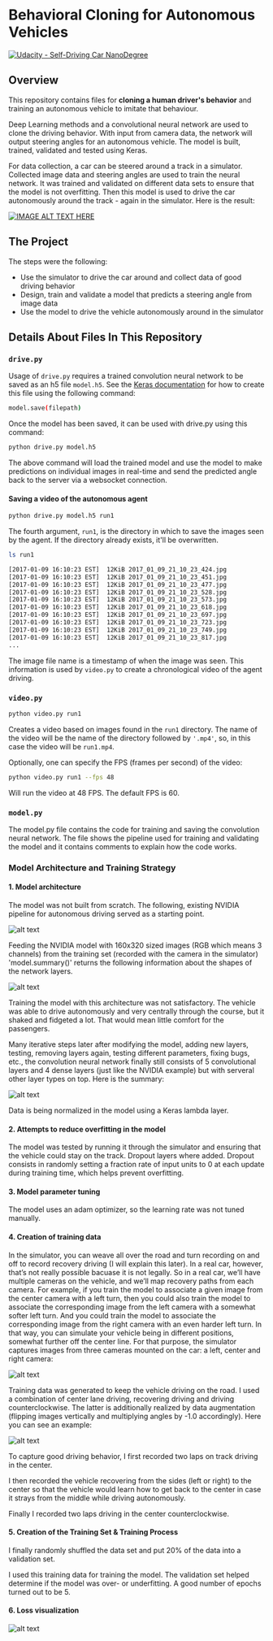 # Behavioral Cloning for Autonomous Vehicles

[![Udacity - Self-Driving Car NanoDegree](https://s3.amazonaws.com/udacity-sdc/github/shield-carnd.svg)](http://www.udacity.com/drive)

## Overview
This repository contains files for **cloning a human driver's behavior** and training an autonomous vehicle to imitate that behaviour.

Deep Learning methods and a convolutional neural network are used to clone the driving behavior. With input from camera data, the network will output steering angles for an autonomous vehicle. The model is built, trained, validated and tested using Keras.

For data collection, a car can be steered around a track in a simulator. Collected image data and steering angles are used to train the neural network. It was trained and validated on different data sets to ensure that the model is not overfitting. Then this model is used to drive the car autonomously around the track - again in the simulator. Here is the result:

[![IMAGE ALT TEXT HERE](./examples/Thumbnail.png)](https://youtu.be/IfGLIvO4KnY)

## The Project
The steps were the following:
* Use the simulator to drive the car around and collect data of good driving behavior
* Design, train and validate a model that predicts a steering angle from image data
* Use the model to drive the vehicle autonomously around in the simulator

## Details About Files In This Repository
### `drive.py`

Usage of `drive.py` requires a trained convolution neural network to be saved as an h5 file `model.h5`. See the [Keras documentation](https://keras.io/getting-started/faq/#how-can-i-save-a-keras-model) for how to create this file using the following command:
```sh
model.save(filepath)
```

Once the model has been saved, it can be used with drive.py using this command:

```sh
python drive.py model.h5
```

The above command will load the trained model and use the model to make predictions on individual images in real-time and send the predicted angle back to the server via a websocket connection.

#### Saving a video of the autonomous agent

```sh
python drive.py model.h5 run1
```

The fourth argument, `run1`, is the directory in which to save the images seen by the agent. If the directory already exists, it'll be overwritten.

```sh
ls run1

[2017-01-09 16:10:23 EST]  12KiB 2017_01_09_21_10_23_424.jpg
[2017-01-09 16:10:23 EST]  12KiB 2017_01_09_21_10_23_451.jpg
[2017-01-09 16:10:23 EST]  12KiB 2017_01_09_21_10_23_477.jpg
[2017-01-09 16:10:23 EST]  12KiB 2017_01_09_21_10_23_528.jpg
[2017-01-09 16:10:23 EST]  12KiB 2017_01_09_21_10_23_573.jpg
[2017-01-09 16:10:23 EST]  12KiB 2017_01_09_21_10_23_618.jpg
[2017-01-09 16:10:23 EST]  12KiB 2017_01_09_21_10_23_697.jpg
[2017-01-09 16:10:23 EST]  12KiB 2017_01_09_21_10_23_723.jpg
[2017-01-09 16:10:23 EST]  12KiB 2017_01_09_21_10_23_749.jpg
[2017-01-09 16:10:23 EST]  12KiB 2017_01_09_21_10_23_817.jpg
...
```

The image file name is a timestamp of when the image was seen. This information is used by `video.py` to create a chronological video of the agent driving.

### `video.py`

```sh
python video.py run1
```

Creates a video based on images found in the `run1` directory. The name of the video will be the name of the directory followed by `'.mp4'`, so, in this case the video will be `run1.mp4`.

Optionally, one can specify the FPS (frames per second) of the video:

```sh
python video.py run1 --fps 48
```

Will run the video at 48 FPS. The default FPS is 60.

### `model.py`

The model.py file contains the code for training and saving the convolution neural network. The file shows the pipeline used for training and validating the model and it contains comments to explain how the code works.

### Model Architecture and Training Strategy

#### 1. Model architecture

The model was not built from scratch. The following, existing NVIDIA pipeline for autonomous driving served as a starting point.

![alt text][image9]

Feeding the NVIDIA model with 160x320 sized images (RGB which means 3 channels) from the training set (recorded with the camera in the simulator) 'model.summary()' returns the following information about the shapes of the network layers.

![alt text][image10]

Training the model with this architecture was not satisfactory. The vehicle was able to drive autonomously and very centrally through the course, but it shaked and fidgeted a lot. That would mean little comfort for the passengers.

Many iterative steps later after modifying the model, adding new layers, testing, removing layers again, testing different parameters, fixing bugs, etc., the convolution neural network finally still consists of 5 convolutional layers and 4 dense layers (just like the NVIDIA example) but with serveral other layer types on top. Here is the summary:

![alt text][image11]

Data is being normalized in the model using a Keras lambda layer. 

#### 2. Attempts to reduce overfitting in the model

The model was tested by running it through the simulator and ensuring that the vehicle could stay on the track. Dropout layers where added. Dropout consists in randomly setting a fraction rate of input units to 0 at each update during training time, which helps prevent overfitting. 

#### 3. Model parameter tuning

The model uses an adam optimizer, so the learning rate was not tuned manually.

#### 4. Creation of training data

In the simulator, you can weave all over the road and turn recording on and off to record recovery driving (I will explain this later). In a real car, however, that’s not really possible bacuase it is not legally. So in a real car, we’ll have multiple cameras on the vehicle, and we’ll map recovery paths from each camera. For example, if you train the model to associate a given image from the center camera with a left turn, then you could also train the model to associate the corresponding image from the left camera with a somewhat softer left turn. And you could train the model to associate the corresponding image from the right camera with an even harder left turn. In that way, you can simulate your vehicle being in different positions, somewhat further off the center line. For that purpose, the simulator captures images from three cameras mounted on the car: a left, center and right camera:

![alt text][image13]

Training data was generated to keep the vehicle driving on the road. I used a combination of center lane driving, recovering driving and driving counterclockwise. The latter is additionally realized by data augmentation (flipping images vertically and multiplying angles by -1.0 accordingly). Here you can see an example:

![alt text][image14]

To capture good driving behavior, I first recorded two laps on track driving in the center.

I then recorded the vehicle recovering from the sides (left or right) to the center so that the vehicle would learn how to get back to the center in case it strays from the middle while driving autonomously.

Finally I recorded two laps driving in the center counterclockwise.

#### 5. Creation of the Training Set & Training Process

I finally randomly shuffled the data set and put 20% of the data into a validation set. 

I used this training data for training the model. The validation set helped determine if the model was over- or underfitting. A good number of epochs turned out to be 5.

#### 6. Loss visualization

![alt text][image12]

[//]: # (Image References)

[image1]: ./examples/placeholder.png "Model Visualization"
[image2]: ./examples/placeholder.png "Grayscaling"
[image3]: ./examples/placeholder_small.png "Recovery Image"
[image4]: ./examples/placeholder_small.png "Recovery Image"
[image5]: ./examples/placeholder_small.png "Recovery Image"
[image6]: ./examples/placeholder_small.png "Normal Image"
[image7]: ./examples/placeholder_small.png "Flipped Image"
[image8]: ./examples/Thumbnail.png "Thumbnail"
[image9]: ./examples/NVIDIA_architecture.png "NVIDIA Architecture"
[image10]: ./examples/model_architecture_old.png "NVIDIA Summary"
[image11]: ./examples/model_architecture.png "Final architecture"
[image12]: ./examples/loss_visualization.png "Loss visualization"
[image13]: ./examples/multiple_cameras.png "Multiple cameras"
[image14]: ./examples/Data_augmentation.png "Data augmentation"
